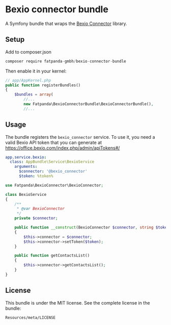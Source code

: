 # Bexio connector bundle

A Symfony bundle that wraps the [Bexio Connector](https://github.com/fatpanda-gmbh/bexio-connector) library.

## Setup

Add to composer.json

```js
composer require fatpanda-gmbh/bexio-connector-bundle
```

Then enable it in your kernel:

```php
// app/AppKernel.php
public function registerBundles()
{
    $bundles = array(
        //...
        new Fatpanda\BexioConnectorBundle\BexioConnectorBundle(),
        //...
```
## Usage

The bundle registers the `bexio_connector` service. 
To use it, you need a valid Bexio API token that you can generate at https://office.bexio.com/index.php/admin/apiTokens#/

```yaml
app.service.bexio:
  class: AppBundle\Service\BexioService
    arguments:
      $connector: '@bexio_connector'
      $token: %token%    
```

```php
use Fatpanda\BexioConnector\BexioConnector;

class BexioService
{
    /**
     * @var BexioConnector
     */
    private $connector;

    public function __construct(BexioConnector $connector, string $token)
    {
        $this->connector = $connector;
        $this->connector->setToken($token);
    }

    public function getContactsList()
    {
        $this->connector->getContactsList();
    }
}
```

## License
This bundle is under the MIT license. See the complete license in the bundle:

    Resources/meta/LICENSE


